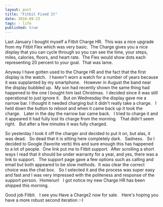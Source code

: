 ```yaml
--- 
layout: post 
title: "Fitbit Fixed It" 
date: 2016-09-23 
tags: - life 
published: true 
--- 
```

Last January I bought myself a Fitbit Charge HR.  &nbsp;This was a nice upgrade from my Fitbit Flex which was very basic.  &nbsp;The Charge gives you a nice display that you can cycle through so you can see the time, your steps, miles, calories, floors, and heart rate.   &nbsp;The Flex would show dots each representing 20 percent to your goal.  &nbsp;That was lame. 

Anyway I have gotten used to the Charge HR and the fact that the first display is the watch.  &nbsp; I haven't worn a watch for a number of years because it was supplanted by my smartphone. &nbsp;  However in August the band near the display bubbled up.  &nbsp;My son had recently shown the same thing had happened to the one I bought him last Christmas.  &nbsp;I decided since it was still operational to just ignore it. &nbsp; But on Wednesday the display gave me a narrow bar.  I thought it needed charging but it didn't really take a charge. &nbsp; I held down the button to reboot and when it came back up it took the charge.  &nbsp; Later in the day the narrow bar came back. &nbsp; I tried to charge it and it appeared it had fully lost its charge from the morning.  &nbsp; That didn't seem right. &nbsp; But after a few minutes it was fully charged.  

So yesterday I took it off the charger and decided to put it on, but alas, it was dead. &nbsp; So dead that it is sitting here completely dark.  &nbsp; Sadness.  &nbsp; So I decided to Google (favorite verb) this and sure enough this has happened to a lot of people.  &nbsp;One link put me to Fitbit support.  &nbsp;After scrolling a short ways I read that it should be under warranty for a year, and yes, there was a link to support. &nbsp; The support page gave a few options such as calling and email but both appeared to be slow methods.  &nbsp;It was clear the correct choice was the chat box. &nbsp; So I selected it and the process was super easy and fast and I was very impressed with the politeness and response of the support person.  &nbsp;Homerun!  &nbsp; I got notice my new Charge HR has been shipped this morning.  &nbsp;   

Good job Fitbit. &nbsp; I see you Have a Charge2 now for sale. &nbsp; Here's hoping you have a more robust second iteration :-) 
